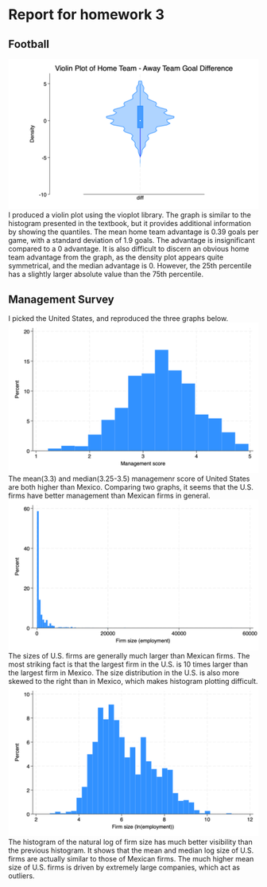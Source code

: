 # Report for homework 3
## Football
![Graph 1](results/football_violin.png)
I produced a violin plot using the vioplot library. The graph is similar to the histogram presented in the textbook, but it provides additional information by showing the quantiles. The mean home team advantage is 0.39 goals per game, with a standard deviation of 1.9 goals. The advantage is insignificant compared to a 0 advantage. It is also difficult to discern an obvious home team advantage from the graph, as the density plot appears quite symmetrical, and the median advantage is 0. However, the 25th percentile has a slightly larger absolute value than the 75th percentile.

## Management Survey
I picked the United States, and reproduced the three graphs below. 
![Graph 2](results/management_score.png)
The mean(3.3) and median(3.25-3.5) managemenr score of United States are both higher than Mexico. Comparing two graphs, it seems that the U.S. firms have better management than Mexican firms in general. 
![Graph 3](results/management_size.png)
The sizes of U.S. firms are generally much larger than Mexican firms. The most striking fact is that the largest firm in the U.S. is 10 times larger than the largest firm in Mexico. The size distribution in the U.S. is also more skewed to the right than in Mexico, which makes histogram plotting difficult.
![Graph 4](results/management_logsize.png)
The histogram of the natural log of firm size has much better visibility than the previous histogram. It shows that the mean and median log size of U.S. firms are actually similar to those of Mexican firms. The much higher mean size of U.S. firms is driven by extremely large companies, which act as outliers.